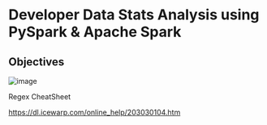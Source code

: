 # Developer Data Stats Analysis using PySpark & Apache Spark

## Objectives

![image](https://user-images.githubusercontent.com/55779668/149652183-2b153102-6166-4d4f-8494-e1c02da8368c.png)

Regex CheatSheet

https://dl.icewarp.com/online_help/203030104.htm
